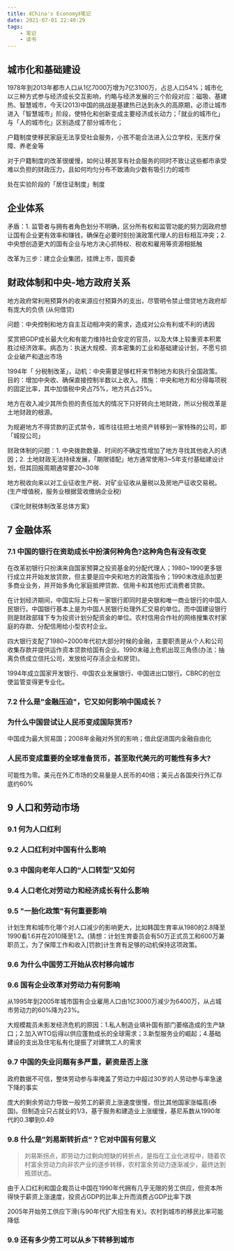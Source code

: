 ```yaml
---
title: 《China's Economy》笔记
date: 2021-07-01 22:40:29
tags:
    - 笔记
    - 读书
---
```

## 城市化和基础建设

1978年到2013年都市人口从1亿7000万增为7亿3100万，占总人口54%；城市化以三种方式参与经济成长交互影响，约略与经济发展的三个阶段对应：磁吸、基建热、智慧城市，今天(2013)中国的挑战是基建热已达到永久的高原期，必须让城市进入「智慧城市」阶段，使特化和创新变成主要经济成长动力；「就业的城市化」与「人的城市化」区别造成了部分城市化；

户籍制度使移民家庭无法享受社会服务，小孩不能合法进入公立学校，无医疗保障、养老金等

对于户籍制度的改革很缓慢，如何让移民享有社会服务的同时不致让这些都市承受难以负担的财政压力，且如何均匀分布不致涌向少数有吸引力的城市

处在实验阶段的「居住证制度」制度

## 企业体系

矛盾：1. 监管者与拥有者角色划分不明确，区分所有权和监管功能的努力因政府想让国有企业更有效率和赚钱，确保在必要时刻扮演政策代理人的目标相互冲突；2. 中央想创造更大的国有企业与地方决心抓特权、税收和雇用等资源相抵触

改革为三步：建立企业集团，挂牌上市，国资委

## 财政体制和中央-地方政府关系

地方政府常利用预算外的收来源应付预算外的支出，尽管明令禁止借贷地方政府却有庞大的负债 (从何借贷)

问题：中央控制和地方自主互动相冲突的需求，造成对公众有利或不利的诱因

奖赏把GDP成长最大化和有能力维持社会安定的官员，以及大体上较重资本积累胜过经济效率。病态为：执迷大规模、资本密集的工业和基础建设计划，不愿亏损企业破产和退出市场

1994年「 分税制改革」，动机：中央需要足够杠杆来节制地方和执行全国政策。目的：增加中央收、确保直接控制半数以上收入。措施：中央和地方和分得每项税的固定比率，其中加值税中央占75%，地方共占25%。

地方在收入减少其所负担的责任加大的情况下只好转向土地财政，所以分税改革是土地财政的根源。

为规避地方不得贷款的正式禁令，城市往往把土地资产转移到一家特殊的公司，即「城投公司」

财政体制的问题：1. 中央拨款数量、时间的不确定性增加了地方寻找其他收入的诱因；2. 土地财政无法持续发展，「期限错配」地方通常使用3~5年支付基础建设计划，但其回报周期通常要20~30年

地方税收向来以对工业征收生产税、对矿业征收从量税以及房地产征收交易税。(生产增值税，服务业根据营收缴纳企业税) 

《深化财税体制改革总体方案》

## 7 金融体系
### 7.1 中国的银行在资助成长中扮演何种角色?这种角色有没有改变
在改革初银行只扮演来自国家预算之投资基金的分配代理人；1980~1990更多银行成立并开始发放贷款，但主要是应中央和地方的政策指令；1990末改组添加更多商业业务，并开始多角化家庭抵押贷款、信用卡和其他形式消费者贷款。

在计划经济期间，中国实际上只有一家银行即同时是央银和唯一商业银行的中国人民银行。中国银行基本上是为中国人民银行处理外汇交易的单位。而中国建设银行则是财政部辖下专为投资计划分配资金的单位。农村信用合作社的网络搜集农村家庭的存款、分配信用给小型农村企业。

四大银行支配了1980~2000年代初大部分时候的金融，主要职责是从个人和公司收集存款并提供运作资本贷款给国有企业。1990末碰上危机出现三角债(办法：抽离负债成立信托公司，发放给可存活企业和房贷)。

1994年成立国家开发银行、中国农业发展银行、中国进出口银行。CBRC的创立使监管变得更专业化。
### 7.2 什么是"金融压迫"，它又如何影响中国成长？
### 为什么中国尝试让人民币变成国际货币?
中国成为最大贸易国；2008年金融对外贸的影响；借此促进国内金融自由化
### 人民币变成重要的全球准备货币，甚至取代美元的可能性有多大?
可能性为零。美元在外汇市场的交易量是人民币的40倍；美元占各国央行外汇存底约60%

## 9 人口和劳动市场
### 9.1 何为人口红利
### 9.2 人口红利对中国有什么影响
### 9.3 中国向老年人口的“人口转型”又如何
### 9.4 人口老化对劳动力和经济成长有什么影响
### 9.5 "一胎化政策"有何重要影响
计划生育和城市化哪个对人口减少的影响更大，比如韩国生育率从1980的2.8降至1990看1.6并在2010降至1.2。(猜想：计划生育委员会有50万正式员工和600万兼职员工，为了保障工作和收入[罚款]计生育有足够的动机保持这项政策。
### 9.6 为什么中国劳工开始从农村移向城市
### 9.6 国有企业改革对劳动力有何影响
从1995年到2005年城市国有企业雇用人口由1亿3000万减少为6400万，从占城市劳动力的60%降为23%。

大规模裁员未影发经济危机的原因：1.私人制造业填补国有部门萎缩造成的生产缺口；2.加入WTO后得以供应蓬勃成长的全球需求；3.新型服务业的崛起；4.基础建设的支出及住宅私有化提振了对建筑工人的需求
### 9.7 中国的失业问题有多严重，薪资是否上涨
政府数据不可信，整体劳动参与率掩盖了劳动力中超过30岁的人劳动参与率急速下降的事实

庞大的剩余劳动力导致一般劳工的薪资上涨速度很慢，但比其他国家涨幅高(泰国)。但制造业只占就业的1/3，基于服务和建造业上涨缓慢，基尼系数从1990年代的0.3攀到0.49
### 9.8 什么是”刘易斯转折点“？它对中国有何意义
> 刘易斯拐点，即劳动力过剩向短缺的转折点，是指在工业化进程中，随着农村富余劳动力向非农产业的逐步转移，农村富余劳动力逐渐减少，最终达到瓶颈状态。

由于人口红利和国企裁员让中国在1990年代拥有几乎无限的劳工供应，但资本所得快于薪资上涨速度，投资占GDP的比率上升而消费占GDP比率下跌

2005年开始劳工供应下滑(与90年代扩大招生有关)。农村到城市的移民比率可能降低
### 9.9 还有多少劳工可以从乡下转移到城市